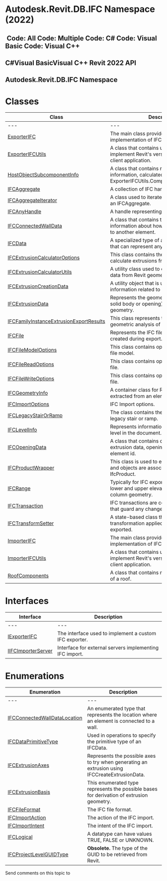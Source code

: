 # Autodesk.Revit.DB.IFC Namespace (2022)

﻿
 Code: All Code: Multiple Code: C# Code: Visual Basic Code: Visual C++   
---  
C#Visual BasicVisual C++
Revit 2022 API  
---  
Autodesk.Revit.DB.IFC Namespace  
---  
# Classes
| Class | Description |
| --- | --- |
| --- | --- | --- |
| [ExporterIFC](c8697b81-e080-9202-14d3-ec883f951521.md "ExporterIFC Class") | The main class provided by Revit to allow implementation of IFC export. |
| [ExporterIFCUtils](e0e78d67-739c-0cd6-9e3d-359e42758c93.md "ExporterIFCUtils Class") | A class that contains utilities needed to implement Revit's version of the IFC export client application. |
| [HostObjectSubcomponentInfo](3221a7c6-0d7e-c0dd-2ca8-313acd461204.md "HostObjectSubcomponentInfo Class") | A class that contains roof or floor slab information, calculated by ExporterIFCUtils.ComputeSubcomponents(). |
| [IFCAggregate](06bbeb56-efc6-1810-3111-f8ab4f615da1.md "IFCAggregate Class") | A collection of IFC handles or attributes. |
| [IFCAggregateIterator](3a89e724-75b2-8dac-41e3-2bc1654a7888.md "IFCAggregateIterator Class") | A class used to iterate individual objects in an IFCAggregate. |
| [IFCAnyHandle](8b893943-70fa-94bf-90be-1523d516ecb3.md "IFCAnyHandle Class") | A handle representing an item in an IFC file. |
| [IFCConnectedWallData](a76bcc95-1db6-3b5c-3ac4-583af15517b9.md "IFCConnectedWallData Class") | A class that contains the IFC-specific information about how an element is joined to another element. |
| [IFCData](34762033-771a-ebee-bd69-509c55ae78f0.md "IFCData Class") | A specialized type of abstract data block that can represent any data type. |
| [IFCExtrusionCalculatorOptions](3aa9bc3b-5ce0-e0ba-4211-9a08526c1c1b.md "IFCExtrusionCalculatorOptions Class") | This class contains the options used to calculate extrusions from Revit geometry. |
| [IFCExtrusionCalculatorUtils](926b73c9-932f-d429-e316-a905a9434fca.md "IFCExtrusionCalculatorUtils Class") | A utility class used to calculate extrusion data from Revit geometry for IFC export. |
| [IFCExtrusionCreationData](9447a335-6861-0533-6896-e6ff1fd41761.md "IFCExtrusionCreationData Class") | A utility object that is used to pass information related to extrusion creation. |
| [IFCExtrusionData](c10272e7-741d-1aca-9f64-cc51d0b14e54.md "IFCExtrusionData Class") | Represents the geometry of an extrusion (a solid body or opening) generated from Revit geometry. |
| [IFCFamilyInstanceExtrusionExportResults](b467d3e1-ea9c-c158-50ce-a980b621ac9f.md "IFCFamilyInstanceExtrusionExportResults Class") | This class represents the results of a geometric analysis of a family instance. |
| [IFCFile](6f327830-5053-cf5d-c50e-2f5ab037b0b5.md "IFCFile Class") | Represents the IFC file which is being created during export. |
| [IFCFileModelOptions](9cd09052-e2e2-84e3-c500-9b492ad8d78b.md "IFCFileModelOptions Class") | This class contains options to create an IFC file model. |
| [IFCFileReadOptions](3dc6542a-ed72-81a1-7cf8-8af17a6c2949.md "IFCFileReadOptions Class") | This class contains options to read an IFC file. |
| [IFCFileWriteOptions](93533cc5-3687-063d-a80e-d020e869623c.md "IFCFileWriteOptions Class") | This class contains options to write an IFC file. |
| [IFCGeometryInfo](741c57df-a409-ea0d-8cb8-edc93c19b74d.md "IFCGeometryInfo Class") | A container class for Revit geometry extracted from an element. |
| [IFCImportOptions](f98f40e2-dbab-4b4c-7fcb-36df9b35cad5.md "IFCImportOptions Class") | IFC Import options. |
| [IFCLegacyStairOrRamp](8956431a-7234-2923-094d-0a82f3097e05.md "IFCLegacyStairOrRamp Class") | The class contains the components of a legacy stair or ramp. |
| [IFCLevelInfo](9f287338-fe0c-383b-58be-39105d704a9f.md "IFCLevelInfo Class") | Represents information about a particular level in the document. |
| [IFCOpeningData](5ffa1b2d-09e0-40a2-2bd5-5398024ef297.md "IFCOpeningData Class") | A class that contains opening data including extrusion data, opening solids and opening element id. |
| [IFCProductWrapper](368d2c50-1258-32a9-00ed-cc41059a6694.md "IFCProductWrapper Class") | This class is used to ensure that elements and objects are associated with the current IfcProduct. |
| [IFCRange](dd18e556-a0d8-7bbb-1522-518d8a82736f.md "IFCRange Class") | Typically for IFC export, this represents the lower and upper elevations for split wall and column geometry. |
| [IFCTransaction](71896def-755f-1a91-90b0-37b6bb019265.md "IFCTransaction Class") | IFC transactions are context-like objects that guard any changes made to an IFC file. |
| [IFCTransformSetter](75b9525d-3b8d-70d8-55de-a193b9eb5e76.md "IFCTransformSetter Class") | A state-based class that forces an extra transformation applied to objects being exported. |
| [ImporterIFC](87327a4b-94fd-5a21-df33-9beb1921cb4d.md "ImporterIFC Class") | The main class provided by Revit to allow implementation of IFC import. |
| [ImporterIFCUtils](63c96f27-12ea-3b90-aa39-515a81c79e33.md "ImporterIFCUtils Class") | A class that contains utilities needed to implement Revit's version of the IFC import client application. |
| [RoofComponents](edd1717d-fe80-067c-d5f1-4d84c6a3573b.md "RoofComponents Class") | A class that contains multiple roof slab infos of a roof. |

# Interfaces
| Interface | Description |
| --- | --- |
| --- | --- | --- |
| [IExporterIFC](d032aa74-3835-7cfa-7a8e-b5a8c1f4f7d0.md "IExporterIFC Interface") | The interface used to implement a custom IFC exporter. |
| [IIFCImporterServer](9fff7078-273b-363b-04f5-b4adcd4a5590.md "IIFCImporterServer Interface") | Interface for external servers implementing IFC import. |

# Enumerations
| Enumeration | Description |
| --- | --- |
| --- | --- | --- |
| [IFCConnectedWallDataLocation](90930859-e2e7-2204-aed0-d738af6c306d.md "IFCConnectedWallDataLocation Enumeration") | An enumerated type that represents the location where an element is connected to a wall. |
| [IFCDataPrimitiveType](251abe68-f18c-a4f3-f86d-15a5fa0f9f3a.md "IFCDataPrimitiveType Enumeration") | Used in operations to specify the primitive type of an IFCData. |
| [IFCExtrusionAxes](ec83b366-85d1-3e3f-edc6-6cffd36848e6.md "IFCExtrusionAxes Enumeration") | Represents the possible axes to try when generating an extrusion using IFCCreateExtrusionData. |
| [IFCExtrusionBasis](19e272ae-693c-a2aa-31f1-0c5e442b8ba0.md "IFCExtrusionBasis Enumeration") | This enumerated type represents the possible bases for derivation of extrusion geometry. |
| [IFCFileFormat](8cc5d062-6b70-66c0-1ef6-4f2fdd084a61.md "IFCFileFormat Enumeration") | The IFC file format. |
| [IFCImportAction](fa9e1b3a-fbed-c864-c48f-518c894b11ca.md "IFCImportAction Enumeration") | The action of the IFC import. |
| [IFCImportIntent](07dbaa65-98da-4403-7c19-c234246584ba.md "IFCImportIntent Enumeration") | The intent of the IFC import. |
| [IFCLogical](8d4718f4-4968-b70d-0fb1-a5a153e7d699.md "IFCLogical Enumeration") | A datatype can have values TRUE, FALSE or UNKNOWN. |
| [IFCProjectLevelGUIDType](49620efb-cc13-70af-af38-c8e823d4ee2a.md "IFCProjectLevelGUIDType Enumeration") | **Obsolete.** The type of the GUID to be retrieved from Revit. |

Send comments on this topic to 